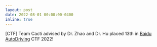 ```yaml
---
layout: post
date: 2022-08-01 00:00:00-0400
inline: true
---
```


[CTF] Team Cacti advised by Dr. Zhao and Dr. Hu placed 13th in [Baidu AutoDriving](https://anquan.baidu.com/bctf/#/en/innovation/autoDriveCTF) CTF 2022! 